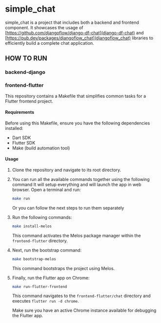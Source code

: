 # simple_chat

simple_chat is a project that includes both a backend and frontend component. It showcases the usage of [https://github.com/djangoflow/django-df-chat](django-df-chat) and [https://pub.dev/packages/djangoflow_chat](djangoflow_chat) libraries to efficiently build a complete chat application.

## HOW TO RUN

### backend-django

<!-- PUT INSTRUCTION HERE -->

### frontend-flutter

This repository contains a Makefile that simplifies common tasks for a Flutter frontend project.

#### Requirements

Before using this Makefile, ensure you have the following dependencies installed:

- Dart SDK
- Flutter SDK
- Make (build automation tool)

#### Usage

1. Clone the repository and navigate to its root directory.
2. You can run all the available commands together using the following command
   It will setup everything and will launch the app in web browser.
   Open a terminal and run:

   ```bash
   make run
   ```

   Or you can follow the next steps to run them separately

3. Run the following commands:

   ```bash
   make install-melos
   ```

   This command activates the Melos package manager within the `frontend-flutter` directory.

4. Next, run the bootstrap command:

   ```bash
   make bootstrap-melos
   ```

   This command bootstraps the project using Melos.

5. Finally, run the Flutter app on Chrome:

   ```bash
   make run-flutter-frontend
   ```

   This command navigates to the `frontend-flutter/chat` directory and executes `flutter run -d chrome`.

   Make sure you have an active Chrome instance available for debugging the Flutter app.
